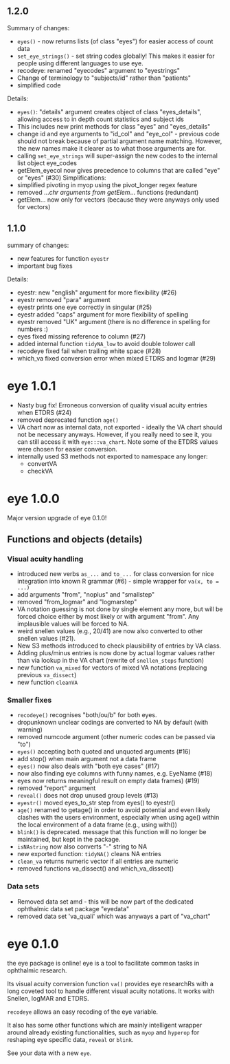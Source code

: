 ## 1.2.0
Summary of changes: 
- `eyes()` - now returns lists (of class "eyes") for easier access of count data
- `set_eye_strings()` - set string codes globally! This makes it easier for people using different languages to use eye.
- recodeye: renamed "eyecodes" argument to "eyestrings"
- Change of terminology to "subjects/id" rather than "patients" 
- simplified code

Details: 
- `eyes()`: "details" argument creates object of class "eyes_details", allowing access to in depth count statistics and subject ids 
- This includes new print methods for class "eyes" and "eyes_details"
- change id and eye arguments to "id_col" and "eye_col" - previous code should not break because of partial argument name matching. However, the new names make it clearer as to what those arguments are for.
- calling `set_eye_strings` will super-assign the new codes to the internal
list object eye_codes
- getElem_eyecol now gives precedence to columns that are called "eye" or "eyes" (#30)
Simplifications:
- simplified pivoting in myop using the pivot_longer regex feature
- removed ..._chr arguments from getElem_... functions (redundant)
- getElem... now only for vectors (because they were anyways only used for vectors)

## 1.1.0  
summary of changes: 
- new features for function `eyestr`
- important bug fixes

Details: 
- eyestr: new "english" argument for more flexibility (#26)
- eyestr removed "para" argument 
- eyestr prints one eye correctly in singular (#25)
- eyestr added "caps" argument for more flexibility of spelling
- eyestr removed "UK" argument (there is no difference in spelling for numbers :)
- eyes fixed missing reference to column (#27)
- added internal function `tidyNA_low` to avoid double tolower call
- recodeye fixed fail when trailing white space (#28)
- which_va fixed conversion error when mixed ETDRS and logmar (#29)

# eye 1.0.1
- Nasty bug fix! Erroneous conversion of quality visual acuity entries when ETDRS (#24)
- removed deprecated function `age()`
- VA chart now as internal data, not exported - ideally the VA chart should not
be necessary anyways. However, if you really need to see it, you can still access it with `eye:::va_chart`. Note some of the ETDRS values were chosen for easier conversion. 
- internally used S3 methods not exported to namespace any longer:
  - convertVA 
  - checkVA
  
# eye 1.0.0
Major version upgrade of eye 0.1.0!

## Functions and objects (details)
### Visual acuity handling
* introduced new verbs `as_...` and `to_...` for class conversion for nice integration into known R grammar (#6) - simple wrapper for `va(x, to = ...)`
* add arguments "from", "noplus" and "smallstep"
* removed "from_logmar" and "logmarstep"
* VA notation guessing is not done by single element any more, but will be forced choice either by most likely or with argument "from". Any implausible values will be forced to NA.
* weird snellen values (e.g., 20/41) are now also converted to other snellen values (#21). 
* New S3 methods introduced to check plausibility of entries by VA class. 
* Adding plus/minus entries is now done by actual logmar values rather than via lookup in the VA chart (rewrite of `snellen_steps` function)
* new function `va_mixed` for vectors of mixed VA notations (replacing previous `va_dissect`)
* new function `cleanVA`

### Smaller fixes
* `recodeye()` recognises "both/ou/b" for both eyes. 
* dropunknown unclear codings are converted to NA by default (with warning)
* removed numcode argument (other numeric codes can be passed via "to")
* `eyes()` accepting both quoted and unquoted arguments (#16)
* add stop() when main argument not a data frame
* `eyes()` now also deals with "both eye cases" (#17)
* now also finding eye columns with funny names, e.g. EyeName (#18) 
* eyes now returns meaningful result on empty data frames) (#19)
* removed "report" argument 
* `reveal()` does not drop unused group levels (#13)
* `eyestr()` moved eyes_to_str step from eyes() to eyestr()
* `age()` renamed to getage() in order to avoid potential and even likely clashes with the users environment, especially when using age() within the local environment of a data frame (e.g., using with())
* `blink()` is deprecated. message that this function will no longer be maintained, but kept in the package. 
* `isNAstring` now also converts "-" string to NA
* new exported function: `tidyNA()` cleans NA entries
* `clean_va` returns numeric vector if all entries are numeric
* removed functions va_dissect() and which_va_dissect()

### Data sets
* Removed data set amd - this will be now part of the dedicated ophthalmic data set package "eyedata"
* removed data set 'va_quali' which was anyways a part of "va_chart"

# eye 0.1.0
the eye package is online!
eye is a tool to facilitate common tasks in ophthalmic research.

Its visual acuity conversion function `va()` provides eye researchRs with a long coveted tool to handle different visual acuity notations. It works with Snellen, logMAR and ETDRS.

`recodeye` allows an easy recoding of the eye variable.

It also has some other functions which are mainly intelligent wrapper around already existing functionalities, such as `myop` and `hyperop` for reshaping eye specific data, `reveal` or `blink`.

See your data with a new `eye`.

